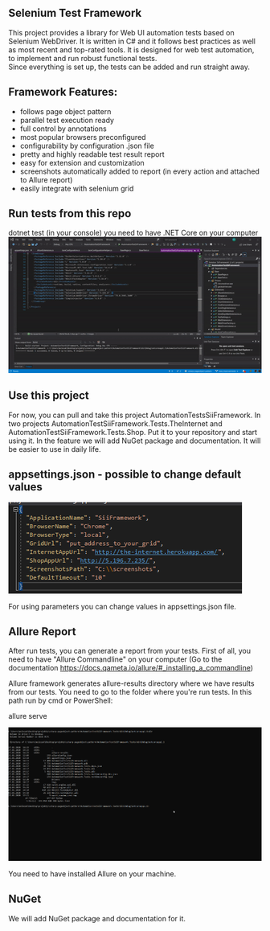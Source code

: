 ﻿## Selenium Test Framework  
This project provides a library for Web UI automation tests based on Selenium WebDriver. It is written in C# and it follows best practices as well as most recent 
and top-rated tools. It is designed for web test automation, to implement and run robust functional tests.  
Since everything is set up, the tests can be added and run straight away.
 
## Framework Features:
* follows page object pattern 
* parallel test execution ready
* full control by annotations
* most popular browsers preconfigured
* configurability by configuration .json file
* pretty and highly readable test result report
* easy for extension and customization
* screenshots automatically added to report (in every action and attached to Allure report)
* easily integrate with selenium grid

## Run tests from this repo

dotnet test (in your console) you need to have .NET Core on your computer
![Run Tests](.\DocumentationImages\run_tests.gif)

## Use this project 

For now, you can pull and take this project AutomationTestsSiiFramework. In two projects AutomationTestSiiFramework.Tests.TheInternet and AutomationTestSiiFramework.Tests.Shop. Put it to your repository and start using it. In the feature we will add NuGet package and documentation. It will be easier to use in daily life.


## appsettings.json - possible to change default values

![AppSettings.json](.\DocumentationImages\appsettings.png) 

For using parameters you can change values in appsettings.json file.


## Allure Report
After run tests, you can generate a report from your tests. First of all, you need to have "Allure Commandline" on your computer (Go to the documentation https://docs.qameta.io/allure/#_installing_a_commandline)

Allure framework generates allure-results directory where we have results from our tests. You need to go to the folder where you're run tests. In this path run by cmd or PowerShell:

allure serve

![Allure Report](.\DocumentationImages\allure_report.gif) 

You need to have installed Allure on your machine.

## NuGet 
We will add NuGet package and documentation for it.